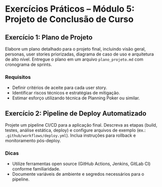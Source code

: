 # Exercícios Práticos – Módulo 5: Projeto de Conclusão de Curso

## Exercício 1: Plano de Projeto
Elabore um plano detalhado para o projeto final, incluindo visão geral, personas, user stories priorizadas, diagrama de caso de uso e arquitetura de alto nível. Entregue o plano em um arquivo `plano_projeto.md` com cronograma de sprints.

### Requisitos
- Definir critérios de aceite para cada user story.
- Identificar riscos técnicos e estratégias de mitigação.
- Estimar esforço utilizando técnica de Planning Poker ou similar.

## Exercício 2: Pipeline de Deploy Automatizado
Projete um pipeline CI/CD para a aplicação final. Descreva as etapas (build, testes, análise estática, deploy) e configure arquivos de exemplo (ex.: `.github/workflows/deploy.yml`). Inclua instruções para rollback e monitoramento pós-deploy.

### Dicas
- Utilize ferramentas open source (GitHub Actions, Jenkins, GitLab CI) conforme familiaridade.
- Documente variáveis de ambiente e segredos necessários para o pipeline.
